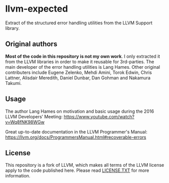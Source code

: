 # llvm-expected

Extract of the structured error handling utilities from the LLVM Support library.

## Original authors

**Most of the code in this repository is not my own work**.
I only extracted it from the LLVM libraries in order to make it reusable for 3rd-parties.
The main developer of the error handling utilities is Lang Hames.
Other original contributers include Eugene Zelenko, Mehdi Amini, Torok Edwin, Chris Lattner, 
Alisdair Meredith, Daniel Dunbar, Dan Gohman and Nakamura Takumi.

## Usage

The author Lang Hames on motivation and basic usage during the 2016 LLVM Developers’ Meeting:
https://www.youtube.com/watch?v=Wq8fNK98WGw

Great up-to-date documentation in the LLVM Programmer's Manual:
https://llvm.org/docs/ProgrammersManual.html#recoverable-errors

## License

This repository is a fork of LLVM, which makes all terms of the LLVM license apply to the code published here.
Please read [LICENSE.TXT](https://github.com/weliveindetail/llvm-expected/blob/master/LICENSE.TXT) for more information.
